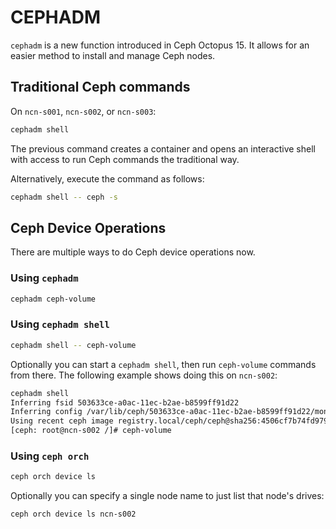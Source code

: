 # CEPHADM

`cephadm` is a new function introduced in Ceph Octopus 15. It allows for an easier method to install and manage Ceph nodes.

## Traditional Ceph commands

On `ncn-s001`, `ncn-s002`, or `ncn-s003`:

```bash
cephadm shell
```

The previous command creates a container and opens an interactive shell with access to run Ceph commands the traditional way.

Alternatively, execute the command as follows:

```bash
cephadm shell -- ceph -s
```

## Ceph Device Operations

There are multiple ways to do Ceph device operations now.

### Using `cephadm`

```bash
cephadm ceph-volume
```

### Using `cephadm shell`

```bash
cephadm shell -- ceph-volume
```

Optionally you can start a `cephadm shell`, then run `ceph-volume` commands from there. The following example shows doing this on `ncn-s002`:

```bash
cephadm shell
Inferring fsid 503633ce-a0ac-11ec-b2ae-b8599ff91d22
Inferring config /var/lib/ceph/503633ce-a0ac-11ec-b2ae-b8599ff91d22/mon.ncn-s002/config
Using recent ceph image registry.local/ceph/ceph@sha256:4506cf7b74fd97978cb130cb7a390a9a06d6d68d48c84aa41eb516507b66009c
[ceph: root@ncn-s002 /]# ceph-volume
```

### Using `ceph orch`

```bash
ceph orch device ls
```

Optionally you can specify a single node name to just list that node's drives:

```bash
ceph orch device ls ncn-s002
```
